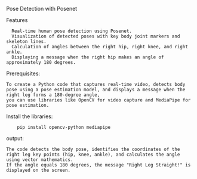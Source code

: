 Pose Detection with Posenet
   
Features

      Real-time human pose detection using Posenet.
      Visualization of detected poses with key body joint markers and skeleton lines.
      Calculation of angles between the right hip, right knee, and right ankle.
      Displaying a message when the right hip makes an angle of approximately 180 degrees.

Prerequisites:
    
    To create a Python code that captures real-time video, detects body pose using a pose estimation model, and displays a message when the right leg forms a 180-degree angle,
    you can use libraries like OpenCV for video capture and MediaPipe for pose estimation.

Install the libraries:

        pip install opencv-python mediapipe
output:
    
    The code detects the body pose, identifies the coordinates of the right leg key points (hip, knee, ankle), and calculates the angle using vector mathematics.
    If the angle equals 180 degrees, the message "Right Leg Straight!" is displayed on the screen.
